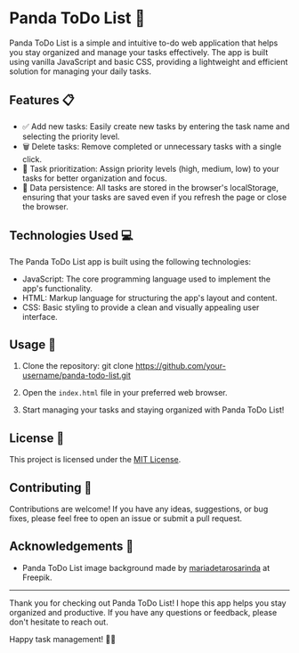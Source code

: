 # Panda ToDo List 🐼

Panda ToDo List is a simple and intuitive to-do web application that helps you stay organized and manage your tasks effectively. The app is built using vanilla JavaScript and basic CSS, providing a lightweight and efficient solution for managing your daily tasks.

## Features 📋

- ✅ Add new tasks: Easily create new tasks by entering the task name and selecting the priority level.
- 🗑️ Delete tasks: Remove completed or unnecessary tasks with a single click.
- 📝 Task prioritization: Assign priority levels (high, medium, low) to your tasks for better organization and focus.
- 📂 Data persistence: All tasks are stored in the browser's localStorage, ensuring that your tasks are saved even if you refresh the page or close the browser.

## Technologies Used 💻

The Panda ToDo List app is built using the following technologies:

- JavaScript: The core programming language used to implement the app's functionality.
- HTML: Markup language for structuring the app's layout and content.
- CSS: Basic styling to provide a clean and visually appealing user interface.

## Usage 🚀

1. Clone the repository:
git clone https://github.com/your-username/panda-todo-list.git

2. Open the `index.html` file in your preferred web browser.

3. Start managing your tasks and staying organized with Panda ToDo List!

## License 📄

This project is licensed under the [MIT License](https://opensource.org/licenses/MIT).

## Contributing 🤝

Contributions are welcome! If you have any ideas, suggestions, or bug fixes, please feel free to open an issue or submit a pull request.

## Acknowledgements 🙏

- Panda ToDo List image background made by <a href="https://www.freepik.es/vector-gratis/diseno-fondo-hojas-verdes-dibujadas-mano_17191590.htm#query=fondo%20plantas&position=48&from_view=search&track=ais">mariadetarosarinda</a> at Freepik.

---

Thank you for checking out Panda ToDo List! I hope this app helps you stay organized and productive. If you have any questions or feedback, please don't hesitate to reach out.

Happy task management! 🐼📝
